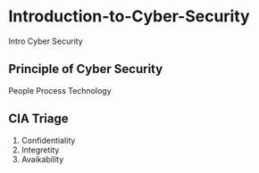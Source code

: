 # Introduction-to-Cyber-Security
Intro Cyber Security
## Principle of Cyber Security
People
Process
Technology

## CIA Triage
1. Confidentiality
2. Integretity
3. Avaikability
